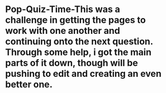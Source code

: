 # Pop-Quiz-Time-This was a challenge in getting the pages to work with one another and continuing onto the next question. Through some help, i got the main parts of it down, though will be pushing to edit and creating an even better one.
